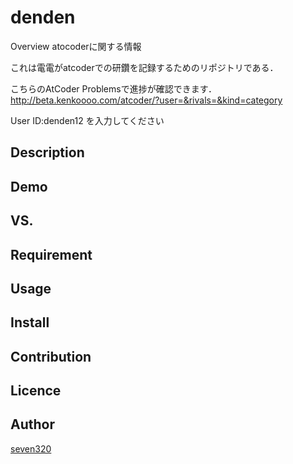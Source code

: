 

denden
====

Overview
atocoderに関する情報

これは電電がatcoderでの研鑽を記録するためのリポジトリである．

こちらのAtCoder Problemsで進捗が確認できます．
http://beta.kenkoooo.com/atcoder/?user=&rivals=&kind=category


User ID:denden12
を入力してください


## Description

## Demo

## VS.

## Requirement

## Usage

## Install

## Contribution

## Licence

## Author

[seven320](https://github.com/seven320)
